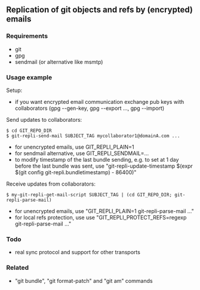 ## Replication of git objects and refs by (encrypted) emails

### Requirements

- git
- gpg
- sendmail (or alternative like msmtp)

### Usage example

Setup:
	
- if you want encrypted email communication exchange pub keys with
  collaborators (gpg --gen-key, gpg --export ..., gpg --import)
	
Send updates to collaborators:

	$ cd GIT_REPO_DIR
	$ git-repli-send-mail SUBJECT_TAG mycollaborator1@domainA.com ...

- for unencrypted emails, use GIT\_REPLI\_PLAIN=1
- for sendmail alternative, use GIT\_REPLI\_SENDMAIL=...
- to modify timestamp of the last bundle sending, e.g. to set at 1 day
  before the last bundle was sent, use "git-repli-update-timestamp $(expr $(git config git-repli.bundletimestamp) - 86400)"

Receive updates from collaborators:

	$ my-git-repli-get-mail-script SUBJECT_TAG | (cd GIT_REPO_DIR; git-repli-parse-mail)

- for unencrypted emails, use "GIT\_REPLI\_PLAIN=1 git-repli-parse-mail ..."
- for local refs protection, use use "GIT\_REPLI\_PROTECT_REFS=regexp git-repli-parse-mail ..."

### Todo

- real sync protocol and support for other transports

### Related

- "git bundle", "git format-patch" and "git am" commands

